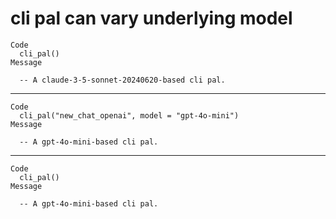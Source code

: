 # cli pal can vary underlying model

    Code
      cli_pal()
    Message
      
      -- A claude-3-5-sonnet-20240620-based cli pal. 

---

    Code
      cli_pal("new_chat_openai", model = "gpt-4o-mini")
    Message
      
      -- A gpt-4o-mini-based cli pal. 

---

    Code
      cli_pal()
    Message
      
      -- A gpt-4o-mini-based cli pal. 


